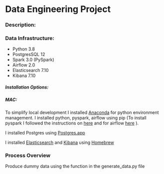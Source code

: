 # Data Engineering Project

### Description:

### Data Infrastructure:

- Python 3.8
- PostgresSQL 12
- Spark 3.0 (PySpark)
- Airflow 2.0
- Elasticsearch 7.10
- Kibana 7.10

##### Installation Options:

##### MAC:
To simplify local development I installed [Anaconda](https://docs.anaconda.com/anaconda/install/) for python environment
management. I installed python, pyspark, airflow using pip (To install pyspark I followed the instructions on 
[here](https://livebook.manning.com/book/pyspark-in-action/appendix-b/v-8/1) and for airflow [here](https://livebook.manning.com/book/data-pipelines-with-apache-airflow/chapter-2/v-6/95) ).

I installed Postgres using [Postgres.app](https://postgresapp.com/)

I installed [Elasticsearch](https://www.elastic.co/guide/en/elasticsearch/reference/current/brew.html) and 
[Kibana](https://www.elastic.co/guide/en/kibana/current/brew.html) using [Homebrew](https://brew.sh/)


### Process Overview

Produce dummy data using the function in the generate_data.py file